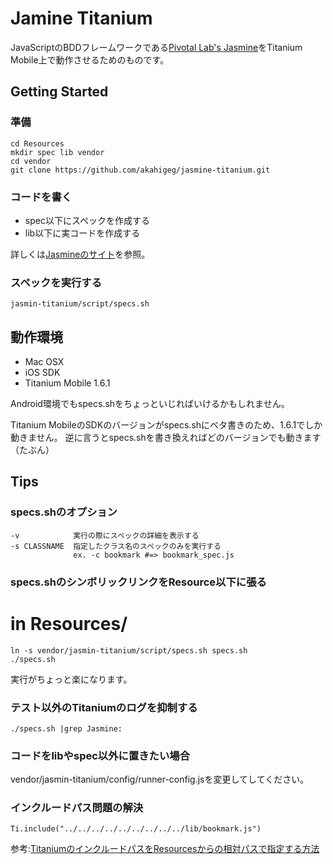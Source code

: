 Jamine Titanium
===============

JavaScriptのBDDフレームワークである[Pivotal Lab's Jasmine](http://github.com/pivotal/jasmine)をTitanium Mobile上で動作させるためのものです。

Getting Started
---------------

### 準備

    cd Resources
    mkdir spec lib vendor
    cd vendor
    git clone https://github.com/akahigeg/jasmine-titanium.git

### コードを書く

* spec以下にスペックを作成する
* lib以下に実コードを作成する

詳しくは[Jasmineのサイト](http://pivotal.github.com/jasmine/)を参照。

### スペックを実行する

    jasmin-titanium/script/specs.sh

動作環境
--------

* Mac OSX
* iOS SDK
* Titanium Mobile 1.6.1

Android環境でもspecs.shをちょっといじればいけるかもしれません。

Titanium MobileのSDKのバージョンがspecs.shにベタ書きのため、1.6.1でしか動きません。
逆に言うとspecs.shを書き換えればどのバージョンでも動きます（たぶん）

Tips
----

### specs.shのオプション

    -v            実行の際にスペックの詳細を表示する
    -s CLASSNAME  指定したクラス名のスペックのみを実行する
                  ex. -c bookmark #=> bookmark_spec.js

### specs.shのシンボリックリンクをResource以下に張る

  # in Resources/
    ln -s vendor/jasmin-titanium/script/specs.sh specs.sh
    ./specs.sh

実行がちょっと楽になります。

### テスト以外のTitaniumのログを抑制する

    ./specs.sh |grep Jasmine:

### コードをlibやspec以外に置きたい場合

vendor/jasmin-titanium/config/runner-config.jsを変更してしてください。

### インクルードパス問題の解決

    Ti.include("../../../../../../../../../lib/bookmark.js")

参考:[TitaniumのインクルードパスをResourcesからの相対パスで指定する方法](http://higelog.brassworks.jp/?p=1130)

